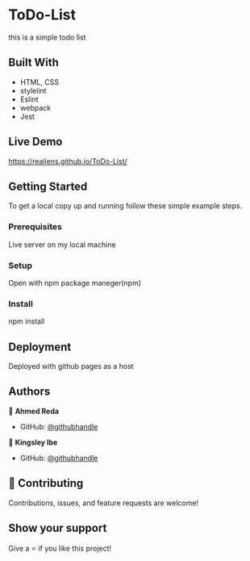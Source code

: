 # ToDo-List

this is a simple todo list 

## Built With


- HTML, CSS
- stylelint
- Eslint
- webpack
- Jest


## Live Demo

https://realiens.github.io/ToDo-List/
## Getting Started

To get a local copy up and running follow these simple example steps.

### Prerequisites

Live server on my local machine

### Setup

Open with npm package maneger(npm) 

### Install
npm install

## Deployment
 
Deployed with github pages as a host



## Authors

👤 **Ahmed Reda**

- GitHub: [@githubhandle](https://github.com/ReAliens)

👤 **Kingsley Ibe**

- GitHub: [@githubhandle](https://github.com/kingsleyibe)



## 🤝 Contributing

Contributions, issues, and feature requests are welcome!

## Show your support

Give a ⭐️ if you like this project!
